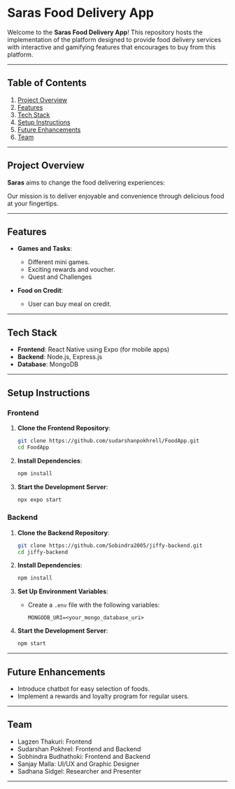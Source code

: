 # Saras Food Delivery App

Welcome to the **Saras Food Delivery App**! This repository hosts the implementation of the platform designed to provide food delivery services with interactive and gamifying features that encourages to buy from this platform.

---

## Table of Contents

1. [Project Overview](#project-overview)
2. [Features](#features)
3. [Tech Stack](#tech-stack)
4. [Setup Instructions](#setup-instructions)
5. [Future Enhancements](#future-enhancements)
6. [Team](#team)

---

## Project Overview

**Saras** aims to change the food delivering experiences:

Our mission is to deliver enjoyable and convenience through delicious food at your fingertips.

---

## Features

- **Games and Tasks**:
  - Different mini games.
  - Exciting rewards and voucher.
  - Quest and Challenges

- **Food on Credit**:
  - User can buy meal on credit.

---

## Tech Stack

- **Frontend**: React Native using Expo (for mobile apps)
- **Backend**: Node.js, Express.js
- **Database**: MongoDB

---

## Setup Instructions

### Frontend

1. **Clone the Frontend Repository**:
   ```bash
   git clone https://github.com/sudarshanpokhrell/FoodApp.git
   cd FoodApp
   ```

2. **Install Dependencies**:
   ```bash
   npm install
   ```

4. **Start the Development Server**:
   ```bash
   npx expo start
   ```

### Backend

1. **Clone the Backend Repository**:
   ```bash
   git clone https://github.com/Sobindra2005/jiffy-backend.git
   cd jiffy-backend
   ```

2. **Install Dependencies**:
   ```bash
   npm install
   ```

3. **Set Up Environment Variables**:
   - Create a `.env` file with the following variables:
     ```
     MONGODB_URI=<your_mongo_database_uri>
     ```

4. **Start the Development Server**:
   ```bash
   npm start
   ```

---


## Future Enhancements

- Introduce chatbot for easy selection of foods.
- Implement a rewards and loyalty program for regular users.

---

## Team

- Lagzen Thakuri: Frontend
- Sudarshan Pokhrel: Frontend and Backend
- Sobhindra Budhathoki: Frontend and Backend
- Sanjay Malla: UI/UX and Graphic Designer
- Sadhana Sidgel: Researcher and Presenter



---



